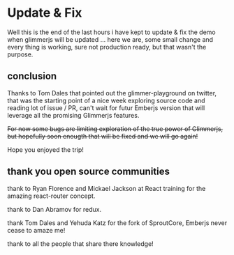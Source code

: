 # Update & Fix

Well this is the end of the last hours i have kept to update & fix the demo when glimmerjs will be updated ... here we are, some small change and every thing is working, sure not production ready, but that wasn't the purpose.


## conclusion

Thanks to Tom Dales that pointed out the glimmer-playground on twitter, that was the starting point of a nice week exploring source code and reading lot of issue / PR, can't wait for futur Emberjs version that will leverage all the promising Glimmerjs features.

~~For now some bugs are limiting exploration of the true power of Glimmerjs, but hopefully soon enougth that will be fixed and we will go again!~~

Hope you enjoyed the trip!

## thank you open source communities

thank to Ryan Florence and Mickael Jackson at React training for the amazing react-router concept.

thank to Dan Abramov for redux.

thank Tom Dales and Yehuda Katz for the fork of SproutCore, Emberjs never cease to amaze me!

thank to all the people that share there knowledge!
